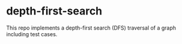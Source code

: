 # depth-first-search
This repo implements a depth-first search (DFS) traversal of a graph including test cases.
